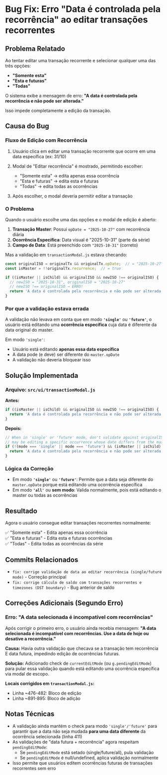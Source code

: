# Bug Fix: Erro "Data é controlada pela recorrência" ao editar transações recorrentes

## Problema Relatado
Ao tentar editar uma transação recorrente e selecionar qualquer uma das três opções:
- **"Somente esta"**
- **"Esta e futuras"**
- **"Todas"**

O sistema exibe a mensagem de erro: **"A data é controlada pela recorrência e não pode ser alterada."**

Isso impede completamente a edição da transação.

## Causa do Bug

### Fluxo de Edição com Recorrência
1. Usuário clica em editar uma transação recorrente que ocorre em uma data específica (ex: 31/10)
2. Modal de "Editar recorrência" é mostrado, permitindo escolher:
   - "Somente esta" → edita apenas essa ocorrência
   - "Esta e futuras" → edita esta e futuras
   - "Todas" → edita todas as ocorrências

3. Após escolher, o modal deveria permitir editar a transação

### O Problema
Quando o usuário escolhe uma das opções e o modal de edição é aberto:

1. **Transação Master**: Possui `opDate = "2025-10-27"` com recorrência diária
2. **Ocorrência Específica**: Data visual é "2025-10-31" (parte da série)
3. **Campo de Data**: Está preenchido com `"2025-10-31"` (correto)

Mas a validação em `transactionModal.js` estava checando:
```javascript
const originalISO = originalTx && originalTx.opDate;  // = "2025-10-27"
const isMaster = !!originalTx.recurrence;  // = true

if ((isMaster || isChild) && originalISO && newISO !== originalISO) {
  // newISO = "2025-10-31", originalISO = "2025-10-27"
  // newISO !== originalISO → ERRO!
  return 'A data é controlada pela recorrência e não pode ser alterada.';
}
```

### Por que a validação estava errada
A validação não levava em conta que em modo **`'single'`** ou **`'future'`**, o usuário está editando uma **ocorrência específica** cuja data é diferente da data original do master.

Em modo `'single'`:
- Usuário está editando **apenas essa data específica**
- A data pode (e deve) ser diferente do `master.opDate`
- A validação não deveria bloquear isso

## Solução Implementada

### Arquivo: `src/ui/transactionModal.js`

**Antes:**
```javascript
if ((isMaster || isChild) && originalISO && newISO !== originalISO) {
  return 'A data é controlada pela recorrência e não pode ser alterada.';
}
```

**Depois:**
```javascript
// When in 'single' or 'future' mode, don't validate against originalISO because the user
// may be editing a specific occurrence whose date differs from the master's opDate
if (!(mode === 'single' || mode === 'future') && (isMaster || isChild) && originalISO && newISO !== originalISO) {
  return 'A data é controlada pela recorrência e não pode ser alterada.';
}
```

### Lógica da Correção
- Em modo **`'single'`** ou **`'future'`**: Permite que a data seja diferente do `master.opDate` porque está editando uma ocorrência específica
- Em modo **`'all'`** ou **sem modo**: Valida normalmente, pois está editando o master ou todas as ocorrências

## Resultado
Agora o usuário consegue editar transações recorrentes normalmente:

✅ "Somente esta" - Edita apenas essa ocorrência  
✅ "Esta e futuras" - Edita esta e futuras ocorrências  
✅ "Todas" - Edita todas as ocorrências da série

## Commits Relacionados
- `fix: corrige validação de data ao editar recorrência (single/future mode)` - Correção principal
- `fix: corrige cálculo de saldo com transações recorrentes e timezones (DST boundary)` - Bug anterior de saldo

## Correções Adicionais (Segundo Erro)

### Erro: "A data selecionada é incompatível com recorrências"
Após corrigir o primeiro erro, o usuário ainda recebia mensagem: **"A data selecionada é incompatível com recorrências. Use a data de hoje ou desative a recorrência."**

**Causa:** Havia outra validação que checava se a transação tem recorrência E data futura, impedindo edição de ocorrências futuras.

**Solução:** Adicionado check de `currentEditMode` (ou `g.pendingEditMode`) para pular essa validação quando está editando uma ocorrência específica via modal de escopo.

**Locais corrigidos em `transactionModal.js`:**
- Linha ~476-482: Bloco de edição
- Linha ~891-895: Bloco de adição

## Notas Técnicas
- A validação ainda mantém o check para modo `'single'/'future'` para garantir que a data não seja mudada **para uma data diferente** da ocorrência selecionada (linha 411)
- As validações de "data futura + recorrência" agora respeitam `pendingEditMode`:
  - Se `pendingEditMode` está setado (single/future/all), pula validação
  - Se `pendingEditMode` é null/undefined, aplica validação normalmente
- Isso permite que usuários editem ocorrências futuras de transações recorrentes sem erro
